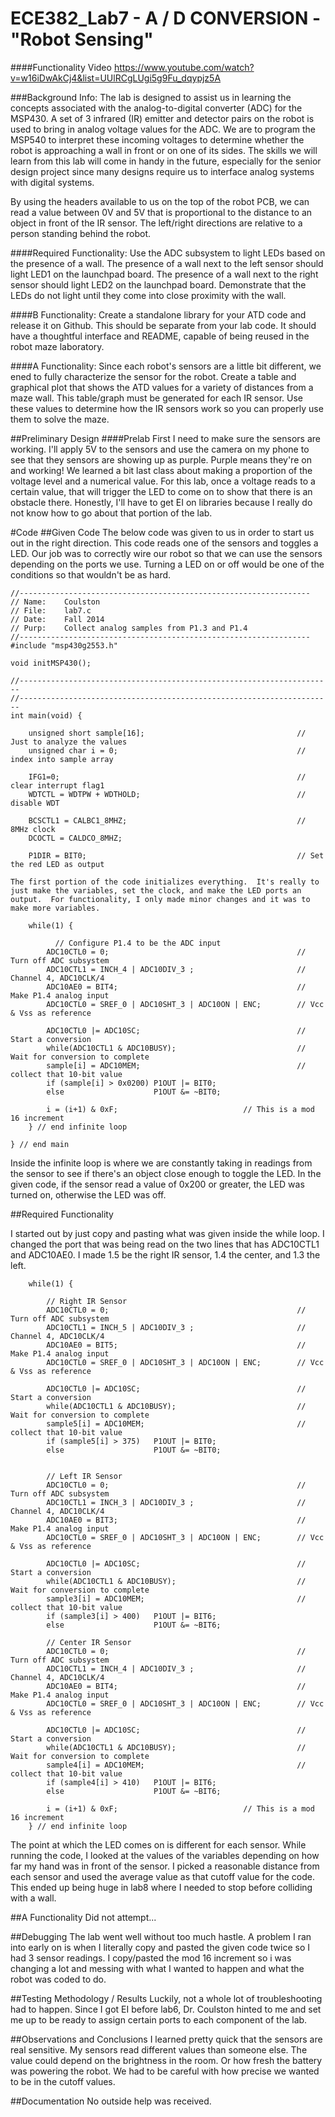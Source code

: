 ECE382_Lab7 - A / D CONVERSION - "Robot Sensing"
================================================

####Functionality Video
https://www.youtube.com/watch?v=w16iDwAkCj4&list=UUlRCgLUgi5g9Fu_dqypjz5A

###Background Info:
The lab is designed to assist us in learning the concepts associated with the analog-to-digital converter (ADC) for the MSP430.  A set of 3 infrared (IR) emitter and detector pairs on the robot is used to bring in analog voltage values for the ADC.  We are to program the MSP540 to interpret these incoming voltages to determine whether the robot is approaching a wall in front or on one of its sides.  The skills we will learn from this lab will come in handy in the future, especially for the senior design project since many designs require us to interface analog systems with digital systems.

By using the headers available to us on the top of the robot PCB, we can read a value between 0V and 5V that is proportional to the distance to an object in front of the IR sensor.  The left/right directions are relative to a person standing behind the robot.

####Required Functionality:
Use the ADC subsystem to light LEDs based on the presence of a wall.  The presence of a wall next to the left sensor should light LED1 on the launchpad board.  The presence of a wall next to the right sensor should light LED2 on the launchpad board.  Demonstrate that the LEDs do not light until they come into close proximity with the wall.

####B Functionality:
Create a standalone library for your ATD code and release it on Github.  This should be separate from your lab code.  It should have a thoughtful interface and README, capable of being reused in the robot maze laboratory.

####A Functionality:
Since each robot's sensors are a little bit different, we ened to fully characterize the sensor for the robot.  Create a table and graphical plot that shows the ATD values for a variety of distances from a maze wall.  This table/graph must be generated for each IR sensor.  Use these values to determine how the IR sensors work so you can properly use them to solve the maze.

##Preliminary Design
####Prelab
  First I need to make sure the sensors are working.  I'll apply 5V to the sensors and use the camera on my phone to see that they sensors are showing up as purple.  Purple means they're on and working!  We learned a bit last class about making a proportion of the voltage level and a numerical value.  For this lab, once a voltage reads to a certain value, that will trigger the LED to come on to show that there is an obstacle there.  Honestly, I'll have to get EI on libraries because I really do not know how to go about that portion of the lab.

#Code
##Given Code
The below code was given to us in order to start us out in the right direction.  This code reads one of the sensors and toggles a LED.  Our job was to correctly wire our robot so that we can use the sensors depending on the ports we use.  Turning a LED on or off would be one of the conditions so that wouldn't be as hard.

```
//-----------------------------------------------------------------
// Name:	Coulston
// File:	lab7.c
// Date:	Fall 2014
// Purp:	Collect analog samples from P1.3 and P1.4
//-----------------------------------------------------------------
#include "msp430g2553.h"

void initMSP430();

//----------------------------------------------------------------------
//----------------------------------------------------------------------
int main(void) {

	unsigned short sample[16];									// Just to analyze the values
	unsigned char i = 0;										// index into sample array

	IFG1=0; 													// clear interrupt flag1
	WDTCTL = WDTPW + WDTHOLD;									// disable WDT

	BCSCTL1 = CALBC1_8MHZ;										// 8MHz clock
	DCOCTL = CALDCO_8MHZ;

	P1DIR = BIT0;												// Set the red LED as output
```
	
	The first portion of the code initializes everything.  It's really to just make the variables, set the clock, and make the LED ports an output.  For functionality, I only made minor changes and it was to make more variables.
	
```	
	while(1) {

		  // Configure P1.4 to be the ADC input
		ADC10CTL0 = 0;											// Turn off ADC subsystem
		ADC10CTL1 = INCH_4 | ADC10DIV_3 ;						// Channel 4, ADC10CLK/4
		ADC10AE0 = BIT4;		 								// Make P1.4 analog input
		ADC10CTL0 = SREF_0 | ADC10SHT_3 | ADC10ON | ENC;		// Vcc & Vss as reference

		ADC10CTL0 |= ADC10SC;									// Start a conversion
		while(ADC10CTL1 & ADC10BUSY);							// Wait for conversion to complete
		sample[i] = ADC10MEM;									// collect that 10-bit value
		if (sample[i] > 0x0200)	P1OUT |= BIT0;
		else					P1OUT &= ~BIT0;

		i = (i+1) & 0xF;							// This is a mod 16 increment
	} // end infinite loop

} // end main
```

Inside the infinite loop is where we are constantly taking in readings from the sensor to see if there's an object close enough to toggle the LED.  In the given code, if the sensor read a value of 0x200 or greater, the LED was turned on, otherwise the LED was off.

##Required Functionality

I started out by just copy and pasting what was given inside the while loop.  I changed the port that was being read on the two lines that has ADC10CTL1 and ADC10AE0.  I made 1.5 be the right IR sensor, 1.4 the center, and 1.3 the left.

```
	while(1) {

		// Right IR Sensor
		ADC10CTL0 = 0;											// Turn off ADC subsystem
		ADC10CTL1 = INCH_5 | ADC10DIV_3 ;						// Channel 4, ADC10CLK/4
		ADC10AE0 = BIT5;		 								// Make P1.4 analog input
		ADC10CTL0 = SREF_0 | ADC10SHT_3 | ADC10ON | ENC;		// Vcc & Vss as reference

		ADC10CTL0 |= ADC10SC;									// Start a conversion
		while(ADC10CTL1 & ADC10BUSY);							// Wait for conversion to complete
		sample5[i] = ADC10MEM;									// collect that 10-bit value
		if (sample5[i] > 375)	P1OUT |= BIT0;
		else					P1OUT &= ~BIT0;


		// Left IR Sensor
		ADC10CTL0 = 0;											// Turn off ADC subsystem
		ADC10CTL1 = INCH_3 | ADC10DIV_3 ;						// Channel 4, ADC10CLK/4
		ADC10AE0 = BIT3;		 								// Make P1.4 analog input
		ADC10CTL0 = SREF_0 | ADC10SHT_3 | ADC10ON | ENC;		// Vcc & Vss as reference

		ADC10CTL0 |= ADC10SC;									// Start a conversion
		while(ADC10CTL1 & ADC10BUSY);							// Wait for conversion to complete
		sample3[i] = ADC10MEM;									// collect that 10-bit value
		if (sample3[i] > 400)	P1OUT |= BIT6;
		else					P1OUT &= ~BIT6;

		// Center IR Sensor
		ADC10CTL0 = 0;											// Turn off ADC subsystem
		ADC10CTL1 = INCH_4 | ADC10DIV_3 ;						// Channel 4, ADC10CLK/4
		ADC10AE0 = BIT4;		 								// Make P1.4 analog input
		ADC10CTL0 = SREF_0 | ADC10SHT_3 | ADC10ON | ENC;		// Vcc & Vss as reference

		ADC10CTL0 |= ADC10SC;									// Start a conversion
		while(ADC10CTL1 & ADC10BUSY);							// Wait for conversion to complete
		sample4[i] = ADC10MEM;									// collect that 10-bit value
		if (sample4[i] > 410)	P1OUT |= BIT6;
		else					P1OUT &= ~BIT6;

		i = (i+1) & 0xF;							// This is a mod 16 increment
	} // end infinite loop
```

The point at which the LED comes on is different for each sensor.  While running the code, I looked at the values of the variables depending on how far my hand was in front of the sensor.  I picked a reasonable distance from each sensor and used the average value as that cutoff value for the code.  This ended up being huge in lab8 where I needed to stop before colliding with a wall.

##A Functionality
Did not attempt...

##Debugging
The lab went well without too much hastle.  A problem I ran into early on is when I literally copy and pasted the given code twice so I had 3 sensor readings.  I copy/pasted the mod 16 increment so i was changing a lot and messing with what I wanted to happen and what the robot was coded to do.

##Testing Methodology / Results
Luckily, not a whole lot of troubleshooting had to happen.  Since I got EI before lab6, Dr. Coulston hinted to me and set me up to be ready to assign certain ports to each component of the lab.

##Observations and Conclusions
I learned pretty quick that the sensors are real sensitive.  My sensors read different values than someone else.  The value could depend on the brightness in the room.  Or how fresh the battery was powering the robot.  We had to be careful with how precise we wanted to be in the cutoff values.

##Documentation
No outside help was received.
